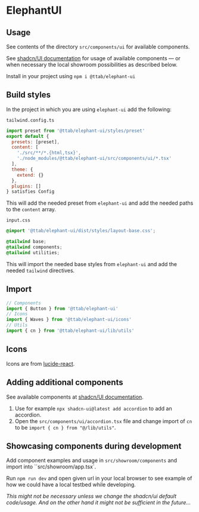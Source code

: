 # ElephantUI

## Usage
See contents of the directory `src/components/ui` for available components.

See [shadcn/UI documentation](https://ui.shadcn.com/docs/components/) for usage of available components — or when necessary the local showroom possibilities as described below.

Install in your project using `npm i @ttab/elephant-ui`

## Build styles
In the project in which you are using `elephant-ui` add the following:

`tailwind.config.ts`
```js
import preset from '@ttab/elephant-ui/styles/preset'
export default {
  presets: [preset],
  content: [
    './src/**/*.{html,tsx}',
    './node_modules/@ttab/elephant-ui/src/components/ui/*.tsx'
  ],
  theme: {
    extend: {}
  },
  plugins: []
} satisfies Config

```
This will add the needed preset from `elephant-ui` and add the needed paths to the `content` array.

`input.css`
```css
@import '@ttab/elephant-ui/dist/styles/layout-base.css';

@tailwind base;
@tailwind components;
@tailwind utilities;

```
This will import the needed base styles from `elephant-ui` and add the needed `tailwind` directives.

## Import
```typescript
// Components
import { Button } from '@ttab/elephant-ui'
// Icons
import { Waves } from '@ttab/elephant-ui/icons'
// Utils
import { cn } from '@ttab/elephant-ui/lib/utils'
```
## Icons
Icons are from [lucide-react](https://lucide.dev/icons/).

## Adding additional components
See available components at [shadcn/UI documentation](https://ui.shadcn.com/docs/components/).

1. Use for example `npx shadcn-ui@latest add accordion` to add an accordion.
2. Open the `src/components/ui/accordion.tsx` file and change import of `cn` to be `import { cn } from "@/lib/utils"`.

## Showcasing components during development

Add component examples and usage in `src/showroom/components` and import into ``src/showroom/app.tsx`.

Run `npm run dev` and open given url in your local browser to see example of how we could have a local testbed while developing.

_This might not be necessary unless we change the shadcn/ui default code/usage. And on the other hand it might not be sufficient in the future..._
